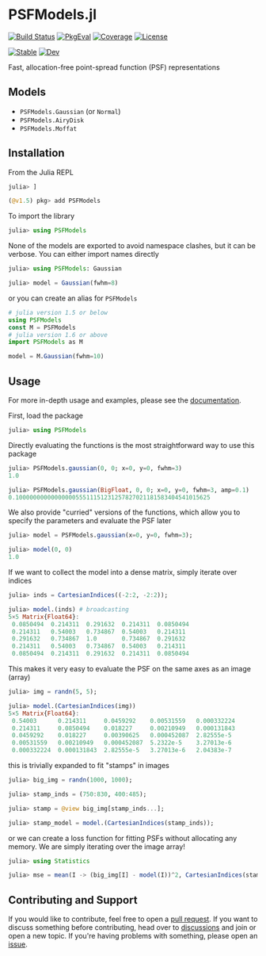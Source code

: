 # PSFModels.jl

[![Build Status](https://github.com/juliaastro/PSFModels.jl/workflows/CI/badge.svg?branch=main)](https://github.com/juliaastro/PSFModels.jl/actions)
[![PkgEval](https://juliaci.github.io/NanosoldierReports/pkgeval_badges/P/PSFModels.svg)](https://juliaci.github.io/NanosoldierReports/pkgeval_badges/report.html)
[![Coverage](https://codecov.io/gh/juliaastro/PSFModels.jl/branch/main/graph/badge.svg?branch=main)](https://codecov.io/gh/juliaastro/PSFModels.jl)
[![License](https://img.shields.io/badge/License-MIT-yellow.svg)](https://opensource.org/licenses/MIT)

[![Stable](https://img.shields.io/badge/docs-stable-blue.svg)](https://juliaastro.github.io/PSFModels.jl/stable)
[![Dev](https://img.shields.io/badge/docs-dev-blue.svg)](https://juliaastro.github.io/PSFModels.jl/dev)

Fast, allocation-free point-spread function (PSF) representations

## Models

* `PSFModels.Gaussian` (or `Normal`)
* `PSFModels.AiryDisk`
* `PSFModels.Moffat`

## Installation

From the Julia REPL

```julia
julia> ]

(@v1.5) pkg> add PSFModels
```

To import the library

```julia
julia> using PSFModels
```

None of the models are exported to avoid namespace clashes, but it can be verbose. You can either import names directly

```julia
julia> using PSFModels: Gaussian

julia> model = Gaussian(fwhm=8)
```

or you can create an alias for `PSFModels`

```julia
# julia version 1.5 or below
using PSFModels
const M = PSFModels
# julia version 1.6 or above
import PSFModels as M

model = M.Gaussian(fwhm=10)
```

## Usage

For more in-depth usage and examples, please see the [documentation](https://juliaastro.github.io/PSFModels.jl/dev/).

First, load the package

```julia
julia> using PSFModels
```

Directly evaluating the functions is the most straightforward way to use this package

```julia
julia> PSFModels.gaussian(0, 0; x=0, y=0, fwhm=3)
1.0

julia> PSFModels.gaussian(BigFloat, 0, 0; x=0, y=0, fwhm=3, amp=0.1)
0.1000000000000000055511151231257827021181583404541015625
```

We also provide "curried" versions of the functions, which allow you to specify the parameters and evaluate the PSF later

```julia
julia> model = PSFModels.gaussian(x=0, y=0, fwhm=3);

julia> model(0, 0)
1.0
```

If we want to collect the model into a dense matrix, simply iterate over indices

```julia
julia> inds = CartesianIndices((-2:2, -2:2));

julia> model.(inds) # broadcasting
5×5 Matrix{Float64}:
 0.0850494  0.214311  0.291632  0.214311  0.0850494
 0.214311   0.54003   0.734867  0.54003   0.214311
 0.291632   0.734867  1.0       0.734867  0.291632
 0.214311   0.54003   0.734867  0.54003   0.214311
 0.0850494  0.214311  0.291632  0.214311  0.0850494
```

This makes it very easy to evaluate the PSF on the same axes as an image (array)

```julia
julia> img = randn(5, 5);

julia> model.(CartesianIndices(img))
5×5 Matrix{Float64}:
 0.54003      0.214311     0.0459292    0.00531559   0.000332224
 0.214311     0.0850494    0.018227     0.00210949   0.000131843
 0.0459292    0.018227     0.00390625   0.000452087  2.82555e-5
 0.00531559   0.00210949   0.000452087  5.2322e-5    3.27013e-6
 0.000332224  0.000131843  2.82555e-5   3.27013e-6   2.04383e-7
```

this is trivially expanded to fit "stamps" in images

```julia
julia> big_img = randn(1000, 1000);

julia> stamp_inds = (750:830, 400:485);

julia> stamp = @view big_img[stamp_inds...];

julia> stamp_model = model.(CartesianIndices(stamp_inds));
```

or we can create a loss function for fitting PSFs without allocating any memory. We are simply iterating over the image array!

```julia
julia> using Statistics

julia> mse = mean(I -> (big_img[I] - model(I))^2, CartesianIndices(stamp_inds));
```

## Contributing and Support

If you would like to contribute, feel free to open a [pull request](https://github.com/JuliaAstro/PSFModels.jl/pulls). If you want to discuss something before contributing, head over to [discussions](https://github.com/JuliaAstro/PSFModels.jl/discussions) and join or open a new topic. If you're having problems with something, please open an [issue](https://github.com/JuliaAstro/PSFModels.jl/issues).
